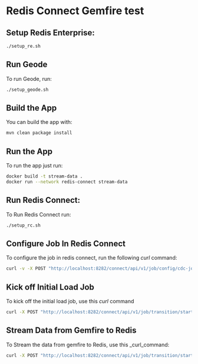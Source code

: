 # Redis Connect Gemfire test

## Setup Redis Enterprise:

```bash
./setup_re.sh
```

## Run Geode

To run Geode, run:

```bash
./setup_geode.sh
```

## Build the App

You can build the app with:
```bash
mvn clean package install
```

## Run the App

To run the app just run:

```bash
docker build -t stream-data .
docker run --network redis-connect stream-data
```

## Run Redis Connect:

To Run Redis Connect run:

```bash
./setup_rc.sh
```

## Configure Job In Redis Connect

To configure the job in redis connect, run the following _curl_ command:

```bash
curl -v -X POST "http://localhost:8282/connect/api/v1/job/config/cdc-job" -H "accept: */*" -H "Content-Type: multipart/form-data" -F "file=@redis-connect-payloads/cdc-job.json;type=application/json"
```

## Kick off Initial Load Job

To kick off the initial load job, use this _curl_ command

```bash
curl -X POST "http://localhost:8282/connect/api/v1/job/transition/start/cdc-job/load" -H "accept: */*"
```

## Stream Data from Gemfire to Redis

To Stream the data from gemfire to Redis, use this _curl_command:

```bash
curl -X POST "http://localhost:8282/connect/api/v1/job/transition/start/cdc-job/stream" -H "accept: */*"
```